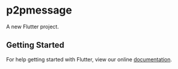 # p2pmessage

A new Flutter project.

## Getting Started

For help getting started with Flutter, view our online
[documentation](https://flutter.io/).
